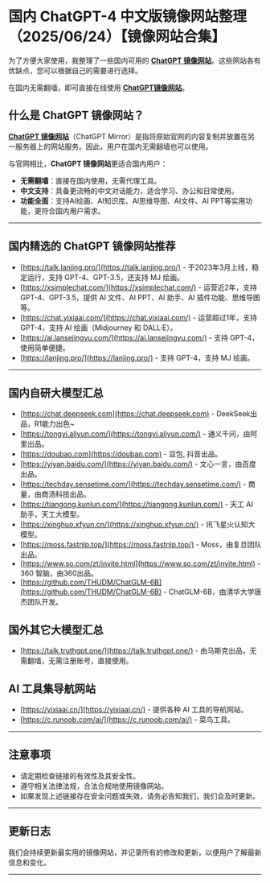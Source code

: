 # 国内 ChatGPT-4 中文版镜像网站整理（2025/06/24）【镜像网站合集】

为了方便大家使用，我整理了一些国内可用的 [**ChatGPT 镜像网站**](https://talk.lanjing.pro)。这些网站各有优缺点，您可以根据自己的需要进行选择。

在国内无需翻墙，即可直接在线使用 [**ChatGPT镜像网站**](https://xsimplechat.com)。

## 什么是 ChatGPT 镜像网站？

[**ChatGPT 镜像网站**](https://talk.lanjing.pro)（ChatGPT Mirror）是指将原始官网的内容复制并放置在另一服务器上的网站服务。因此，用户在国内无需翻墙也可以使用。

与官网相比，**ChatGPT 镜像网站**更适合国内用户：

- **无需翻墙**：直接在国内使用，无需代理工具。
- **中文支持**：具备更流畅的中文对话能力，适合学习、办公和日常使用。
- **功能全面**：支持AI绘画、AI知识库、AI思维导图、AI文件、AI PPT等实用功能，更符合国内用户需求。

---

## 国内精选的 ChatGPT 镜像网站推荐

- [https://talk.lanjing.pro/](https://talk.lanjing.pro/) - 于2023年3月上线，稳定运行，支持 GPT-4、GPT-3.5，还支持 MJ 绘画。
- [https://xsimplechat.com/](https://xsimplechat.com/) - 运营近2年，支持 GPT-4、GPT-3.5，提供 AI 文件、AI PPT、AI 助手、AI 插件功能、思维导图等。
- [https://chat.yixiaai.com/](https://chat.yixiaai.com/) - 运营超过1年，支持 GPT-4，支持 AI 绘画（Midjourney 和 DALL·E）。
- [https://ai.lansejingyu.com/](https://ai.lansejingyu.com/) - 支持 GPT-4，使用简单便捷。
- [https://lanjing.pro/](https://lanjing.pro/) - 支持 GPT-4，支持 MJ 绘画。

---

## 国内自研大模型汇总

- [https://chat.deepseek.com](https://chat.deepseek.com) - DeekSeek出品，R1能力出色~
- [https://tongyi.aliyun.com/](https://tongyi.aliyun.com/) - 通义千问，由阿里出品。
- [https://doubao.com](https://doubao.com) - 豆包, 抖音出品。
- [https://yiyan.baidu.com/](https://yiyan.baidu.com/) - 文心一言，由百度出品。
- [https://techday.sensetime.com/](https://techday.sensetime.com/) - 商量，由商汤科技出品。
- [https://tiangong.kunlun.com/](https://tiangong.kunlun.com/) - 天工 AI 助手，天工大模型。
- [https://xinghuo.xfyun.cn/](https://xinghuo.xfyun.cn/) - 讯飞星火认知大模型。
- [https://moss.fastnlp.top/](https://moss.fastnlp.top/) - Moss，由复旦团队出品。
- [https://www.so.com/zt/invite.html](https://www.so.com/zt/invite.html) - 360 智脑，由360出品。
- [https://github.com/THUDM/ChatGLM-6B](https://github.com/THUDM/ChatGLM-6B) - ChatGLM-6B，由清华大学唐杰团队开发。

## 国外其它大模型汇总

- [https://talk.truthgpt.one/](https://talk.truthgpt.one/) - 由马斯克出品，无需翻墙，无需注册账号，直接使用。

## AI 工具集导航网站

- [https://yixiaai.cn/](https://yixiaai.cn/) - 提供各种 AI 工具的导航网站。
- [https://c.runoob.com/ai/](https://c.runoob.com/ai/) - 菜鸟工具。

---

## 注意事项

- 请定期检查链接的有效性及其安全性。
- 遵守相关法律法规，合法合规地使用镜像网站。
- 如果发现上述链接存在安全问题或失效，请务必告知我们，我们会及时更新。

---

## 更新日志

我们会持续更新最实用的镜像网站，并记录所有的修改和更新，以便用户了解最新信息和变化。

---

